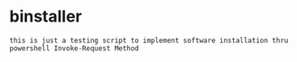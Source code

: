 # binstaller

	this is just a testing script to implement software installation thru powershell Invoke-Request Method
 	
